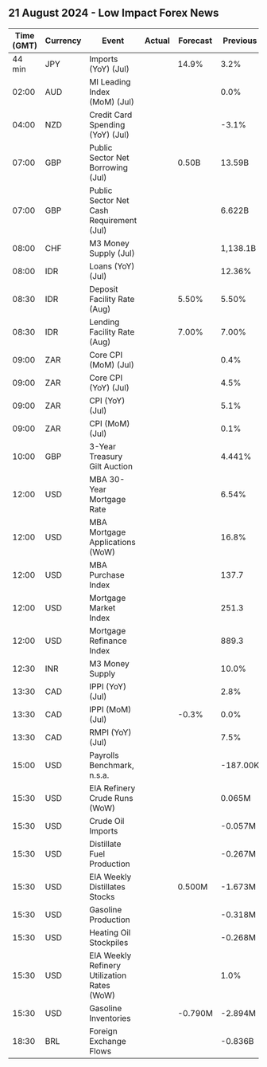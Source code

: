## 21 August 2024 - Low Impact Forex News

| Time (GMT) | Currency | Event | Actual | Forecast | Previous |
|------|----------|-------|--------|----------|----------|
| 44 min | JPY | Imports (YoY) (Jul) |  | 14.9% | 3.2% |
| 02:00 | AUD | MI Leading Index (MoM) (Jul) |  |  | 0.0% |
| 04:00 | NZD | Credit Card Spending (YoY) (Jul) |  |  | -3.1% |
| 07:00 | GBP | Public Sector Net Borrowing (Jul) |  | 0.50B | 13.59B |
| 07:00 | GBP | Public Sector Net Cash Requirement (Jul) |  |  | 6.622B |
| 08:00 | CHF | M3 Money Supply (Jul) |  |  | 1,138.1B |
| 08:00 | IDR | Loans (YoY) (Jul) |  |  | 12.36% |
| 08:30 | IDR | Deposit Facility Rate (Aug) |  | 5.50% | 5.50% |
| 08:30 | IDR | Lending Facility Rate (Aug) |  | 7.00% | 7.00% |
| 09:00 | ZAR | Core CPI (MoM) (Jul) |  |  | 0.4% |
| 09:00 | ZAR | Core CPI (YoY) (Jul) |  |  | 4.5% |
| 09:00 | ZAR | CPI (YoY) (Jul) |  |  | 5.1% |
| 09:00 | ZAR | CPI (MoM) (Jul) |  |  | 0.1% |
| 10:00 | GBP | 3-Year Treasury Gilt Auction |  |  | 4.441% |
| 12:00 | USD | MBA 30-Year Mortgage Rate |  |  | 6.54% |
| 12:00 | USD | MBA Mortgage Applications (WoW) |  |  | 16.8% |
| 12:00 | USD | MBA Purchase Index |  |  | 137.7 |
| 12:00 | USD | Mortgage Market Index |  |  | 251.3 |
| 12:00 | USD | Mortgage Refinance Index |  |  | 889.3 |
| 12:30 | INR | M3 Money Supply |  |  | 10.0% |
| 13:30 | CAD | IPPI (YoY) (Jul) |  |  | 2.8% |
| 13:30 | CAD | IPPI (MoM) (Jul) |  | -0.3% | 0.0% |
| 13:30 | CAD | RMPI (YoY) (Jul) |  |  | 7.5% |
| 15:00 | USD | Payrolls Benchmark, n.s.a. |  |  | -187.00K |
| 15:30 | USD | EIA Refinery Crude Runs (WoW) |  |  | 0.065M |
| 15:30 | USD | Crude Oil Imports |  |  | -0.057M |
| 15:30 | USD | Distillate Fuel Production |  |  | -0.267M |
| 15:30 | USD | EIA Weekly Distillates Stocks |  | 0.500M | -1.673M |
| 15:30 | USD | Gasoline Production |  |  | -0.318M |
| 15:30 | USD | Heating Oil Stockpiles |  |  | -0.268M |
| 15:30 | USD | EIA Weekly Refinery Utilization Rates (WoW) |  |  | 1.0% |
| 15:30 | USD | Gasoline Inventories |  | -0.790M | -2.894M |
| 18:30 | BRL | Foreign Exchange Flows |  |  | -0.836B |
